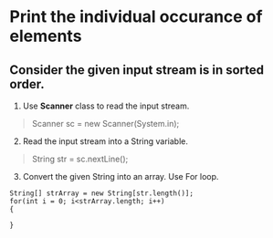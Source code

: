 # Print the individual occurance of elements 
##  Consider the given input stream is in sorted order.

1.  Use **Scanner** class to read the input stream.
> Scanner sc = new Scanner(System.in);

2.  Read the input stream into a String variable.
> String str = sc.nextLine();

3.  Convert the given String into an array. Use For loop.

```
String[] strArray = new String[str.length()];
for(int i = 0; i<strArray.length; i++)
{
  
}
```
